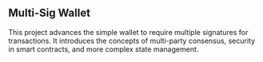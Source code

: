 ## Multi-Sig Wallet

This project advances the simple wallet to require multiple signatures for transactions. It introduces the concepts of multi-party consensus, security in smart contracts, and more complex state management.
